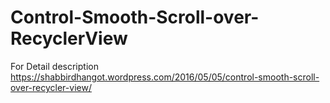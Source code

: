 # Control-Smooth-Scroll-over-RecyclerView

For Detail description https://shabbirdhangot.wordpress.com/2016/05/05/control-smooth-scroll-over-recycler-view/
